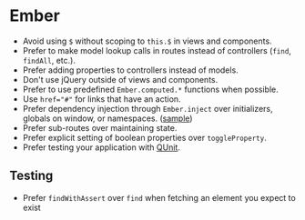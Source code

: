 # Ember

- Avoid using `$` without scoping to `this.$` in views and components.
- Prefer to make model lookup calls in routes instead of controllers (`find`, `findAll`, etc.).
- Prefer adding properties to controllers instead of models.
- Don't use jQuery outside of views and components.
- Prefer to use predefined `Ember.computed.*` functions when possible.
- Use `href="#"` for links that have an action.
- Prefer dependency injection through `Ember.inject` over initializers, globals on window, or namespaces.
  ([sample](ember.js#L1-L11))
- Prefer sub-routes over maintaining state.
- Prefer explicit setting of boolean properties over `toggleProperty`.
- Prefer testing your application with [QUnit].

[qunit]: https://guides.emberjs.com/v2.2.0/testing/

## Testing

- Prefer `findWithAssert` over `find` when fetching an element you expect to exist

